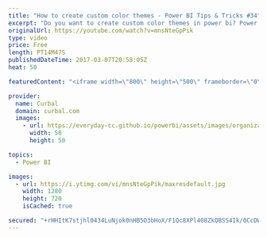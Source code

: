 ```yaml
---
title: "How to create custom color themes - Power BI Tips & Tricks #34"
excerpt: "Do you want to create custom color themes in power bi? Power BI just announced a preview of report themes, which will allow you to quickly color your entire report to match a theme or corporate branding. When you import a theme, all your charts will automatically update to use the theme colors, and you’ll"
originalUrl: https://youtube.com/watch?v=mnsNteGpPik
type: video
price: Free
length: PT14M47S
publishedDateTime: 2017-03-07T20:58:05Z
heat: 50

featuredContent: "<iframe width=\"800\" height=\"500\" frameborder=\"0\" src=\"https://www.youtube.com/embed/mnsNteGpPik\" allow=\"accelerometer; autoplay; encrypted-media; gyroscope; picture-in-picture\" allowfullscreen></iframe>"

provider:
  name: Curbal
  domain: curbal.com
  images:
    - url: https://everyday-cc.github.io/powerbi/assets/images/organizations/curbal.com-50x50.jpg
      width: 50
      height: 50

topics:
  - Power BI

images:
  - url: https://i.ytimg.com/vi/mnsNteGpPik/maxresdefault.jpg
    width: 1280
    height: 720
    isCached: true

secured: "+rHHItK7stjhl0434LuNjok0nHB5O3bHoX/F1Qc8XPl408ZkQBSS4Ik/0CcDWDtyKR0zxWfArKkeavQJiTWR0XAnifj4B985/zwM3E7xHRcl/aS1Qd0l307TTMD1ACRUOgrPr9B1r+a1eP+IRLLwNYEhBz91upWfKJOtHwrgdSVlZVem57L/RmRPCT+hPG5lWV5BTmPQD5X492zzQMDv9MFMOzoJO35kaw1nt+ZaF/Mfn4wF6l6g3vOIhpcbq0vOlBUeRBEY2QHY4orNXIhuHaCYqgf7D1K2fKNKQS72XNGmPhWAu2FwDQq+/uxqPwcNagfTztM0bngQfkwcp7UU3ZF1/NkMfMGQmliQNwR1uir2fePkekoQflN603wcY+LRUK6MJjsrnbk+UMx8U4Dz0cj0AXZJXf95ueV1Oy0xOu0=;01xAwRXxWZiossXDqRFYFQ=="
---
```


